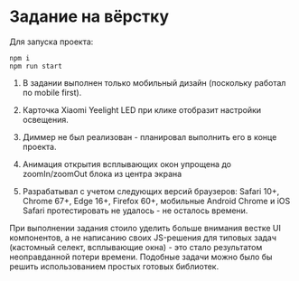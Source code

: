 # Задание на вёрстку

Для запуска проекта:
```
npm i
npm run start
```

1. В задании выполнен только мобильный дизайн (поскольку работал по mobile first).

2. Карточка Xiaomi Yeelight LED при клике отобразит настройки освещения.

3. Диммер не был реализован - планировал выполнить его в конце проекта.

4. Анимация открытия всплывающих окон упрощена до zoomIn/zoomOut блока из центра экрана

5. Разрабатывал с учетом следующих версий браузеров: Safari 10+, Chrome 67+, Edge 16+, Firefox 60+, мобильные Android Chrome и iOS Safari протестировать не удалось - не осталось времени.

При выполнении задания стоило уделить больше внимания вестке UI компонентов, а не написанию своих JS-решения для типовых задач (кастомный селект, всплывающие окна) - это стало результатом неоправданной потери времени. Подобные задачи можно было бы решить использованием простых готовых библиотек.


